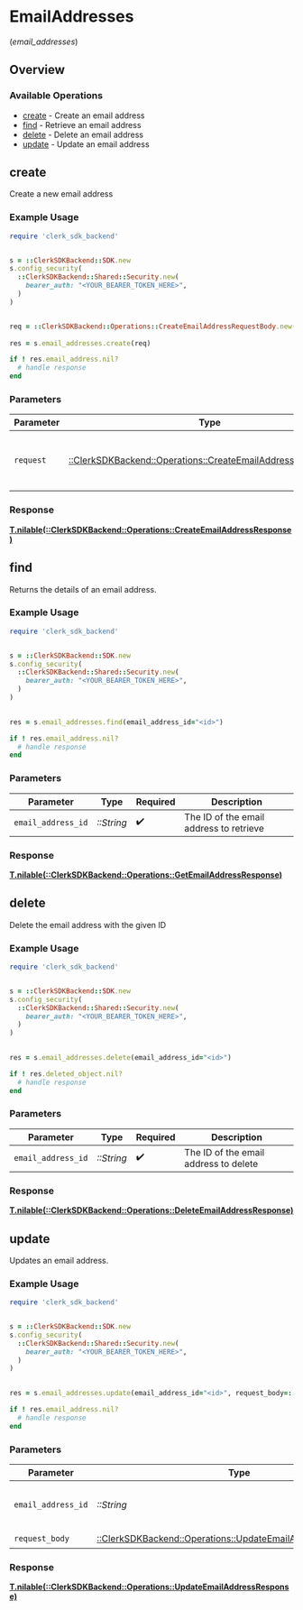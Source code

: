 # EmailAddresses
(*email_addresses*)

## Overview

### Available Operations

* [create](#create) - Create an email address
* [find](#find) - Retrieve an email address
* [delete](#delete) - Delete an email address
* [update](#update) - Update an email address

## create

Create a new email address

### Example Usage

```ruby
require 'clerk_sdk_backend'


s = ::ClerkSDKBackend::SDK.new
s.config_security(
  ::ClerkSDKBackend::Shared::Security.new(
    bearer_auth: "<YOUR_BEARER_TOKEN_HERE>",
  )
)


req = ::ClerkSDKBackend::Operations::CreateEmailAddressRequestBody.new()
    
res = s.email_addresses.create(req)

if ! res.email_address.nil?
  # handle response
end

```

### Parameters

| Parameter                                                                                                                | Type                                                                                                                     | Required                                                                                                                 | Description                                                                                                              |
| ------------------------------------------------------------------------------------------------------------------------ | ------------------------------------------------------------------------------------------------------------------------ | ------------------------------------------------------------------------------------------------------------------------ | ------------------------------------------------------------------------------------------------------------------------ |
| `request`                                                                                                                | [::ClerkSDKBackend::Operations::CreateEmailAddressRequestBody](../../models/operations/createemailaddressrequestbody.md) | :heavy_check_mark:                                                                                                       | The request object to use for the request.                                                                               |

### Response

**[T.nilable(::ClerkSDKBackend::Operations::CreateEmailAddressResponse)](../../models/operations/createemailaddressresponse.md)**



## find

Returns the details of an email address.

### Example Usage

```ruby
require 'clerk_sdk_backend'


s = ::ClerkSDKBackend::SDK.new
s.config_security(
  ::ClerkSDKBackend::Shared::Security.new(
    bearer_auth: "<YOUR_BEARER_TOKEN_HERE>",
  )
)

    
res = s.email_addresses.find(email_address_id="<id>")

if ! res.email_address.nil?
  # handle response
end

```

### Parameters

| Parameter                               | Type                                    | Required                                | Description                             |
| --------------------------------------- | --------------------------------------- | --------------------------------------- | --------------------------------------- |
| `email_address_id`                      | *::String*                              | :heavy_check_mark:                      | The ID of the email address to retrieve |

### Response

**[T.nilable(::ClerkSDKBackend::Operations::GetEmailAddressResponse)](../../models/operations/getemailaddressresponse.md)**



## delete

Delete the email address with the given ID

### Example Usage

```ruby
require 'clerk_sdk_backend'


s = ::ClerkSDKBackend::SDK.new
s.config_security(
  ::ClerkSDKBackend::Shared::Security.new(
    bearer_auth: "<YOUR_BEARER_TOKEN_HERE>",
  )
)

    
res = s.email_addresses.delete(email_address_id="<id>")

if ! res.deleted_object.nil?
  # handle response
end

```

### Parameters

| Parameter                             | Type                                  | Required                              | Description                           |
| ------------------------------------- | ------------------------------------- | ------------------------------------- | ------------------------------------- |
| `email_address_id`                    | *::String*                            | :heavy_check_mark:                    | The ID of the email address to delete |

### Response

**[T.nilable(::ClerkSDKBackend::Operations::DeleteEmailAddressResponse)](../../models/operations/deleteemailaddressresponse.md)**



## update

Updates an email address.

### Example Usage

```ruby
require 'clerk_sdk_backend'


s = ::ClerkSDKBackend::SDK.new
s.config_security(
  ::ClerkSDKBackend::Shared::Security.new(
    bearer_auth: "<YOUR_BEARER_TOKEN_HERE>",
  )
)

    
res = s.email_addresses.update(email_address_id="<id>", request_body=::ClerkSDKBackend::Operations::UpdateEmailAddressRequestBody.new())

if ! res.email_address.nil?
  # handle response
end

```

### Parameters

| Parameter                                                                                                                | Type                                                                                                                     | Required                                                                                                                 | Description                                                                                                              |
| ------------------------------------------------------------------------------------------------------------------------ | ------------------------------------------------------------------------------------------------------------------------ | ------------------------------------------------------------------------------------------------------------------------ | ------------------------------------------------------------------------------------------------------------------------ |
| `email_address_id`                                                                                                       | *::String*                                                                                                               | :heavy_check_mark:                                                                                                       | The ID of the email address to update                                                                                    |
| `request_body`                                                                                                           | [::ClerkSDKBackend::Operations::UpdateEmailAddressRequestBody](../../models/operations/updateemailaddressrequestbody.md) | :heavy_check_mark:                                                                                                       | N/A                                                                                                                      |

### Response

**[T.nilable(::ClerkSDKBackend::Operations::UpdateEmailAddressResponse)](../../models/operations/updateemailaddressresponse.md)**

